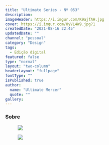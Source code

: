 ```yaml
---
title: "Ultimate Series - Nº 053"
description:
imageHeader: https://i.imgur.com/K9ajfAH.jpg
cover: https://i.imgur.com/OyVL4W9.jpg?1
createdDate: "2021-08-16 22:45"
updatedDate: ""
channel: "pessoal"
category: "Design"
tags:
  - Edição digital
featured: false
type: "normal"
layout: "two-column"
headerLayout: "fullpage"
fontType: ""
isPublished: true
author:
  name: "Ultimate Mercer"
  quote: ""
gallery:
---
```


### Sobre
<figure>
	<img src="https://i.imgur.com/K9ajfAH.jpg" class="img-fluid mx-auto d-block mb-4" />
</figure>
<figure>
	<img src="https://i.imgur.com/dldlvc0.jpg" class="img-fluid mx-auto d-block mb-4" />
</figure>